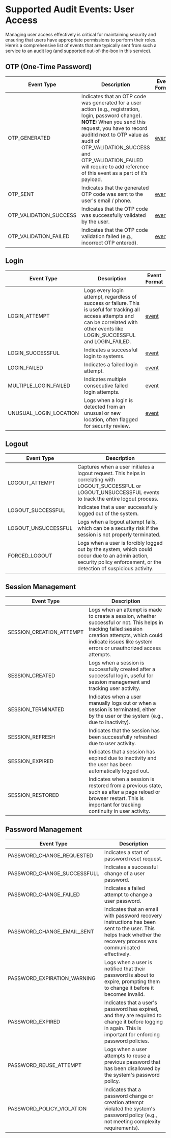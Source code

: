 # Supported Audit Events: User Access

Managing user access effectively is critical for maintaining security and ensuring that users have appropriate permissions to perform their roles. Here’s a comprehensive list of events that are typically sent from such a service to an audit log (and supported out-of-the-box in this service).

## OTP (One-Time Password)

| Event Type | Description | Event Format |
|----------|----------|----------|
| OTP_GENERATED | Indicates that an OTP code was generated for a user action (e.g., registration, login, password change). **NOTE:** When you send this request, you have to record auditId next to OTP value as audit of OTP_VALIDATION_SUCCESS and OTP_VALIDATION_FAILED will require to add reference of this event as a part of it’s payload.|[event](./supported-events/OTP_GENERATED.json)|
| OTP_SENT | Indicates that the generated OTP code was sent to the user's email / phone. |[event](./supported-events/OTP_SENT.json)|
| OTP_VALIDATION_SUCCESS | Indicates that the OTP code was successfully validated by the user. |[event](./supported-events/OTP_VALIDATION_SUCCESS.json)|
| OTP_VALIDATION_FAILED | Indicates that the OTP code validation failed (e.g., incorrect OTP entered).|[event](./supported-events/OTP_VALIDATION_FAILED.json)|

## Login
| Event Type | Description | Event Format |
|----------|----------|----------|
|LOGIN_ATTEMPT|Logs every login attempt, regardless of success or failure. This is useful for tracking all access attempts and can be correlated with other events like LOGIN_SUCCESSFUL and LOGIN_FAILED.|[event](./supported-events/LOGIN_ATTEMPT.json)|
|LOGIN_SUCCESSFUL | Indicates a successful login to systems.|[event](./supported-events/LOGIN_SUCCESSFUL.json)|
|LOGIN_FAILED | Indicates a failed login attempt.|[event](./supported-events/LOGIN_FAILED.json)|
|MULTIPLE_LOGIN_FAILED | Indicates multiple consecutive failed login attempts.|[event](./supported-events/MULTIPLE_LOGIN_FAILED.json)|
|UNUSUAL_LOGIN_LOCATION| Logs when a login is detected from an unusual or new location, often flagged for security review.|[event](./supported-events/UNUSUAL_LOGIN_LOCATION.json)|

## Logout
| Event Type | Description |
|----------|----------|
|LOGOUT_ATTEMPT|Captures when a user initiates a logout request. This helps in correlating with LOGOUT_SUCCESSFUL or LOGOUT_UNSUCCESSFUL events to track the entire logout process.|
|LOGOUT_SUCCESSFUL|Indicates that a user successfully logged out of the system.|
|LOGOUT_UNSUCCESSFUL|Logs when a logout attempt fails, which can be a security risk if the session is not properly terminated.|
|FORCED_LOGOUT|Logs when a user is forcibly logged out by the system, which could occur due to an admin action, security policy enforcement, or the detection of suspicious activity.|

## Session Management
| Event Type | Description |
|----------|----------|
|SESSION_CREATION_ATTEMPT|Logs when an attempt is made to create a session, whether successful or not. This helps in tracking failed session creation attempts, which could indicate issues like system errors or unauthorized access attempts.|
|SESSION_CREATED|Logs when a session is successfully created after a successful login, useful for session management and tracking user activity.|
|SESSION_TERMINATED|Indicates when a user manually logs out or when a session is terminated, either by the user or the system (e.g., due to inactivity).|
|SESSION_REFRESH|Indicates that the session has been successfully refreshed due to user activity.|
|SESSION_EXPIRED|Indicates that a session has expired due to inactivity and the user has been automatically logged out.|
|SESSION_RESTORED|Indicates when a session is restored from a previous state, such as after a page reload or browser restart. This is important for tracking continuity in user activity.|

## Password Management
| Event Type | Description |
|----------|----------|
|PASSWORD_CHANGE_REQUESTED|Indicates a start of password reset request.|
|PASSWORD_CHANGE_SUCCESSFULL|Indicates a successful change of a user password.|
|PASSWORD_CHANGE_FAILED|Indicates a failed attempt to change a user password.|
|PASSWORD_CHANGE_EMAIL_SENT|Indicates that an email with password recovery instructions has been sent to the user. This helps track whether the recovery process was communicated effectively.|
|PASSWORD_EXPIRATION_WARNING|Logs when a user is notified that their password is about to expire, prompting them to change it before it becomes invalid.|
|PASSWORD_EXPIRED|Indicates that a user's password has expired, and they are required to change it before logging in again. This is important for enforcing password policies.|
|PASSWORD_REUSE_ATTEMPT| Logs when a user attempts to reuse a previous password that has been disallowed by the system's password policy.|
|PASSWORD_POLICY_VIOLATION|Indicates that a password change or creation attempt violated the system's password policy (e.g., not meeting complexity requirements).|
